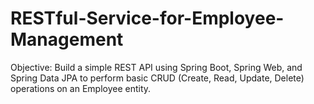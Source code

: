 # RESTful-Service-for-Employee-Management
Objective:
Build a simple REST API using Spring Boot, Spring Web, and Spring Data JPA to perform basic CRUD (Create, Read, Update, Delete) operations on an Employee entity.
